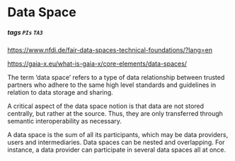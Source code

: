# Data Space
##### tags `PIs` `TA3`

https://www.nfdi.de/fair-data-spaces-technical-foundations/?lang=en

https://gaia-x.eu/what-is-gaia-x/core-elements/data-spaces/


The term ‘data space’ refers to a type of data relationship between trusted partners who adhere to the same high level standards and guidelines in relation to data storage and sharing.

A critical aspect of the data space notion is that data are not stored centrally, but rather at the source. Thus, they are only transferred through semantic interoperability as necessary.

A data space is the sum of all its participants, which may be data providers, users and intermediaries. Data spaces can be nested and overlapping. For instance, a data provider can participate in several data spaces all at once.